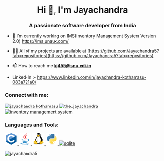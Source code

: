 <h1 align="center">Hi 👋, I'm Jayachandra</h1>
<h3 align="center">A passionate software developer from India</h3>

- 🔭 I’m currently working on IMS(Inventory Management System Version 2.0) https://ims.unaux.com/

- 👨‍💻 All of my projects are available at [https://github.com/Jayachandra5?tab=repositories](https://github.com/Jayachandra5?tab=repositories)

- 📫 How to reach me **kj455@snu.edi.in**
- Linked-In :- https://www.linkedin.com/in/jayachandra-kothamasu-083a721a0/

<h3 align="left">Connect with me:</h3>
<p align="left">
<a href="https://linkedin.com/in/jayachandra kothamasu" target="blank"><img align="center" src="https://raw.githubusercontent.com/rahuldkjain/github-profile-readme-generator/master/src/images/icons/Social/linked-in-alt.svg" alt="jayachandra kothamasu" height="30" width="40" /></a>
<a href="https://instagram.com/the_jayachandra" target="blank"><img align="center" src="https://raw.githubusercontent.com/rahuldkjain/github-profile-readme-generator/master/src/images/icons/Social/instagram.svg" alt="the_jayachandra" height="30" width="40" /></a>
<a href="https://youtube.com/@IMS2023" target="blank"><img align="center" src="https://raw.githubusercontent.com/rahuldkjain/github-profile-readme-generator/master/src/images/icons/Social/youtube.svg" alt="inventory management system" height="30" width="40" /></a>
</p>

<h3 align="left">Languages and Tools:</h3>
<p align="left"> <a href="https://www.cprogramming.com/" target="_blank" rel="noreferrer"> <img src="https://raw.githubusercontent.com/devicons/devicon/master/icons/c/c-original.svg" alt="c" width="40" height="40"/> </a> <a href="https://www.java.com" target="_blank" rel="noreferrer"> <img src="https://raw.githubusercontent.com/devicons/devicon/master/icons/java/java-original.svg" alt="java" width="40" height="40"/> </a> <a href="https://www.linux.org/" target="_blank" rel="noreferrer"> <img src="https://raw.githubusercontent.com/devicons/devicon/master/icons/linux/linux-original.svg" alt="linux" width="40" height="40"/> </a> <a href="https://www.python.org" target="_blank" rel="noreferrer"> <img src="https://raw.githubusercontent.com/devicons/devicon/master/icons/python/python-original.svg" alt="python" width="40" height="40"/> </a> <a href="https://www.sqlite.org/" target="_blank" rel="noreferrer"> <img src="https://www.vectorlogo.zone/logos/sqlite/sqlite-icon.svg" alt="sqlite" width="40" height="40"/> </a> </p>

<p><img align="center" src="https://github-readme-stats.vercel.app/api/top-langs?username=jayachandra5&show_icons=true&locale=en&layout=compact" alt="jayachandra5" /></p>
